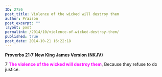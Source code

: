 ```yaml
---
ID: 2756
post_title: Violence of the wicked will destroy them
author: Praison
post_excerpt: ""
layout: post
permalink: /2014/10/violence-of-wicked-destroy-them/
published: true
post_date: 2014-10-21 16:22:18
---
```

<strong>Proverbs 21:7</strong>
<strong> New King James Version (NKJV)</strong>

7 <span style="color: #ff00ff;"><strong>The violence of the wicked will destroy them</strong></span>,
Because they refuse to do justice.